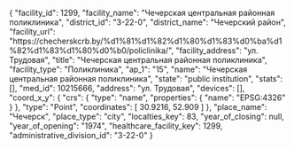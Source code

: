 {
    "facility_id": 1299,
    "facility_name": "Чечерская центральная районная поликлиника",
    "district_id": "3-22-0",
    "district_name": "Чечерский район",
    "facility_url": "https:\/\/checherskcrb.by\/%d1%81%d1%82%d1%80%d1%83%d0%ba%d1%82%d1%83%d1%80%d0%b0\/policlinika\/",
    "facility_address": "ул. Трудовая",
    "title": "Чечерская центральная районная поликлиника",
    "facility_type": "Поликлиника",
    "ap_1": "15",
    "name": "Чечерская центральная районная поликлиника",
    "state": "public institution",
    "stats": [],
    "med_id": 10215666,
    "address": "ул. Трудовая",
    "devices": [],
    "coord_x_y": {
        "crs": {
            "type": "name",
            "properties": {
                "name": "EPSG:4326"
            }
        },
        "type": "Point",
        "coordinates": [
            30.9216,
            52.909
        ]
    },
    "place_name": "Чечерск",
    "place_type": "city",
    "localties_key": 83,
    "year_of_closing": null,
    "year_of_opening": "1974",
    "healthcare_facility_key": 1299,
    "administrative_division_id": "3-22-0"
}